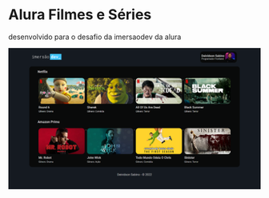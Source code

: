 # Alura Filmes e Séries
desenvolvido para o desafio da imersaodev da alura

<img src="images/banner.png" />
